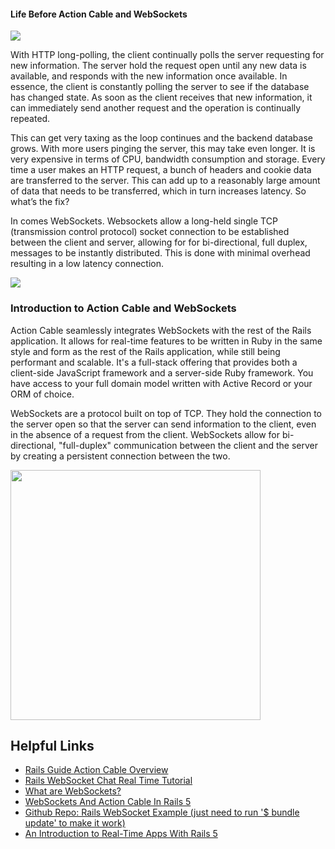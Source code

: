 #### Life Before Action Cable and WebSockets ####
<img src="https://softcover.s3.amazonaws.com/636/learn_enough_action_cable/images/figures/walkie_talkie.png"></a>
<p> With HTTP long-polling, the client continually polls the server requesting for new information. The server hold the request open until any new data is available, and responds with the new information once available. In essence, the client is constantly polling the server to see if the database has changed state. As soon as the client receives that new information, it can immediately send another request and the operation is continually repeated.</p>
<p>This can get very taxing as the loop continues and the backend database grows. With more users pinging the server, this may take even longer. It is very expensive in terms of CPU, bandwidth consumption and storage. Every time a user makes an HTTP request, a bunch of headers and cookie data are transferred to the server. This can add up to a reasonably large amount of data that needs to be transferred, which in turn increases latency. So what’s the fix?

In comes WebSockets. Websockets allow a long-held single TCP (transmission control protocol) socket connection to be established between the client and server, allowing for for bi-directional, full duplex, messages to be instantly distributed. This is done with minimal overhead resulting in a low latency connection. </p>
 
<img src="https://cdn-images-1.medium.com/max/2000/1*v2XywM5pSK_f5VZyWDMPoQ.gif"></a>
### Introduction to Action Cable and WebSockets  ###
<p> Action Cable seamlessly integrates WebSockets with the rest of the Rails application. It allows for real-time features to be written in Ruby in the same style and form as the rest of the Rails application, while still being performant and scalable. It's a full-stack offering that provides both a client-side JavaScript framework and a server-side Ruby framework. You have access to your full domain model written with Active Record or your ORM of choice.</p>

<p>WebSockets are a protocol built on top of TCP. They hold the connection to the server open so that the server can send information to the client, even in the absence of a request from the client. WebSockets allow for bi-directional, "full-duplex" communication between the client and the server by creating a persistent connection between the two.</p>

<img src="https://github.com/mary-tkachenko/action_cable/blob/master/Screenshot%202018-08-30%2012.29.25.png?raw=true" width="400">

## Helpful Links ##
* <a href="https://guides.rubyonrails.org/action_cable_overview.html#connection-setup"> Rails Guide Action Cable Overview</a>
* <a href="https://www.youtube.com/watch?v=kJbuZecN1c8"> Rails WebSocket Chat Real Time Tutorial </a>
* <a href="https://medium.com/front-end-hacking/what-are-websockets-7bf0e2e1af2"> What are WebSockets? </a>
* <a href="https://www.imaginarycloud.com/blog/websockets-and-action-cable-in-rails-5/"> WebSockets And Action Cable In Rails 5 </a>
* <a href="https://www.imaginarycloud.com/blog/websockets-and-action-cable-in-rails-5/"> Github Repo: Rails WebSocket Example (just need to run '$ bundle update' to make it work) </a>
* <a href="https://www.learnenough.com/action-cable-tutorial"> An Introduction to Real-Time Apps With Rails 5 </a>


